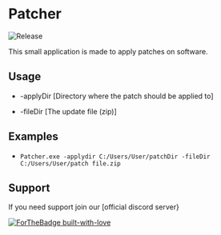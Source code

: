 # Patcher

![Release](https://img.shields.io/github/release/RedstoneBuilding/Patcher)



This small application is made to apply patches on software. 

## Usage

* -applyDir [Directory where the patch should be applied to]

* -fileDir [The update file (zip)] 

## Examples

* ``` Patcher.exe -applydir C:/Users/User/patchDir -fileDir C:/Users/User/patch file.zip ```

## Support

If you need support join our [official discord server}

[![ForTheBadge built-with-love](http://ForTheBadge.com/images/badges/built-with-love.svg)](https://GitHub.com/RedstoneBuilding/patcher)

